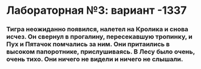 # Лабораторная №3: вариант -1337

### Тигра неожиданно появился, налетел на Кролика и снова исчез. Он свернул в прогалину, пересекавшую тропинку, и Пух и Пятачок помчались за ним. Они притаились в высоком папоротнике, прислушиваясь. В Лесу было очень, очень тихо. Они ничего не видели и ничего не слышали. 
